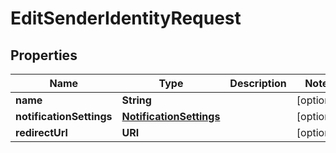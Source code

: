 

# EditSenderIdentityRequest


## Properties

| Name | Type | Description | Notes |
|------------ | ------------- | ------------- | -------------|
|**name** | **String** |  |  [optional] |
|**notificationSettings** | [**NotificationSettings**](NotificationSettings.md) |  |  [optional] |
|**redirectUrl** | **URI** |  |  [optional] |



